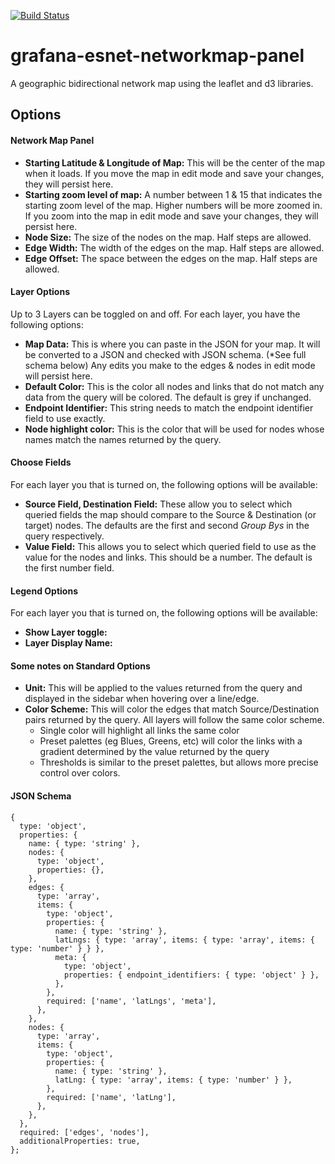 [![Build Status](https://secure.travis-ci.org/travis-ci/grafana-esnet-networkmap-panel.png?branch=master)](http://travis-ci.org/travis-ci/grafana-esnet-networkmap-panel)

# grafana-esnet-networkmap-panel
A geographic bidirectional network map using the leaflet and d3 libraries.

## Options
#### Network Map Panel
- **Starting Latitude & Longitude of Map:** This will be the center of the map when it loads.  If you move the map in edit mode and save your changes, they will persist here.
- **Starting zoom level of map:** A number between 1 & 15 that indicates the starting zoom level of the map. Higher numbers will be more zoomed in. If you zoom into the map in edit mode and save your changes, they will persist here.
- **Node Size:** The size of the nodes on the map.  Half steps are allowed.
- **Edge Width:** The width of the edges on the map.  Half steps are allowed.
- **Edge Offset:** The space between the edges on the map.  Half steps are allowed.

#### Layer Options
Up to 3 Layers can be toggled on and off.  For each layer, you have the following options:
- **Map Data:** This is where you can paste in the JSON for your map.  It will be converted to a JSON and checked with JSON schema. (*See full schema below)
Any edits you make to the edges & nodes in edit mode will persist here.
- **Default Color:** This is the color all nodes and links that do not match any data from the query will be colored.  The default is grey if unchanged.
- **Endpoint Identifier:** This string needs to match the endpoint identifier field to use exactly.
- **Node highlight color:** This is the color that will be used for nodes whose names match the names returned by the query.


#### Choose Fields
For each layer you that is turned on, the following options will be available:
- **Source Field, Destination Field:** These allow you to select which queried fields the map should compare to the Source & Destination (or target) nodes.  The defaults are the first and second *Group Bys* in the query respectively.
- **Value Field:** This allows you to select which queried field to use as the value for the nodes and links.  This should be a number.  The default is the first number field.

#### Legend Options
For each layer you that is turned on, the following options will be available:
- **Show Layer toggle:**
- **Layer Display Name:**

#### Some notes on Standard Options
- **Unit:** This will be applied to the values returned from the query and displayed in the sidebar when hovering over a line/edge.
- **Color Scheme:** This will color the edges that match Source/Destination pairs returned by the query.  All layers will follow the same color scheme.
  - Single color will highlight all links the same color 
  - Preset palettes (eg Blues, Greens, etc) will color the links with a gradient determined by the value returned by the query
  - Thresholds is similar to the preset palettes, but allows more precise control over colors.


#### JSON Schema
```
{
  type: 'object',
  properties: {
    name: { type: 'string' },
    nodes: {
      type: 'object',
      properties: {},
    },
    edges: {
      type: 'array',
      items: {
        type: 'object',
        properties: {
          name: { type: 'string' },
          latLngs: { type: 'array', items: { type: 'array', items: { type: 'number' } } },
          meta: {
            type: 'object',
            properties: { endpoint_identifiers: { type: 'object' } },
          },
        },
        required: ['name', 'latLngs', 'meta'],
      },
    },
    nodes: {
      type: 'array',
      items: {
        type: 'object',
        properties: {
          name: { type: 'string' },
          latLng: { type: 'array', items: { type: 'number' } },
        },
        required: ['name', 'latLng'],
      },
    },
  },
  required: ['edges', 'nodes'],
  additionalProperties: true,
};
```

